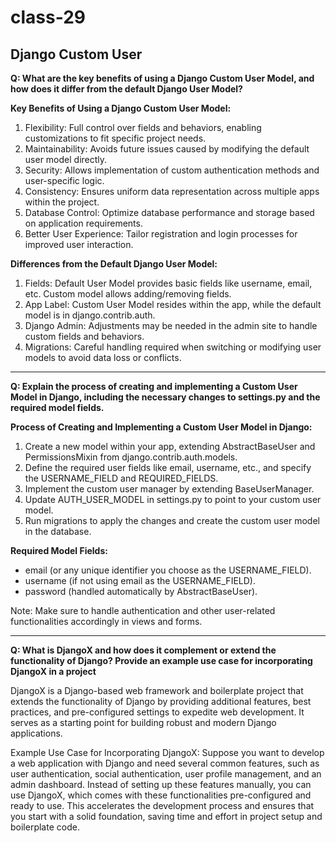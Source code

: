 # class-29

## Django Custom User

**Q: What are the key benefits of using a Django Custom User Model, and how does it differ from the default Django User Model?**

**Key Benefits of Using a Django Custom User Model:**

1. Flexibility: Full control over fields and behaviors, enabling customizations to fit specific project needs.
2. Maintainability: Avoids future issues caused by modifying the default user model directly.
3. Security: Allows implementation of custom authentication methods and user-specific logic.
4. Consistency: Ensures uniform data representation across multiple apps within the project.
5. Database Control: Optimize database performance and storage based on application requirements.
6. Better User Experience: Tailor registration and login processes for improved user interaction.

**Differences from the Default Django User Model:**

1. Fields: Default User Model provides basic fields like username, email, etc. Custom model allows adding/removing fields.
2. App Label: Custom User Model resides within the app, while the default model is in django.contrib.auth.
3. Django Admin: Adjustments may be needed in the admin site to handle custom fields and behaviors.
4. Migrations: Careful handling required when switching or modifying user models to avoid data loss or conflicts.

--------

**Q: Explain the process of creating and implementing a Custom User Model in Django, including the necessary changes to settings.py and the required model fields.**

**Process of Creating and Implementing a Custom User Model in Django:**

1. Create a new model within your app, extending AbstractBaseUser and PermissionsMixin from django.contrib.auth.models.
2. Define the required user fields like email, username, etc., and specify the USERNAME_FIELD and REQUIRED_FIELDS.
3. Implement the custom user manager by extending BaseUserManager.
4. Update AUTH_USER_MODEL in settings.py to point to your custom user model.
5. Run migrations to apply the changes and create the custom user model in the database.

**Required Model Fields:**

- email (or any unique identifier you choose as the USERNAME_FIELD).
- username (if not using email as the USERNAME_FIELD).
- password (handled automatically by AbstractBaseUser).

Note: Make sure to handle authentication and other user-related functionalities accordingly in views and forms.

---------

**Q: What is DjangoX and how does it complement or extend the functionality of Django? Provide an example use case for incorporating DjangoX in a project**

DjangoX is a Django-based web framework and boilerplate project that extends the functionality of Django by providing additional features, best practices, and pre-configured settings to expedite web development. It serves as a starting point for building robust and modern Django applications.

Example Use Case for Incorporating DjangoX:
Suppose you want to develop a web application with Django and need several common features, such as user authentication, social authentication, user profile management, and an admin dashboard. Instead of setting up these features manually, you can use DjangoX, which comes with these functionalities pre-configured and ready to use. This accelerates the development process and ensures that you start with a solid foundation, saving time and effort in project setup and boilerplate code.